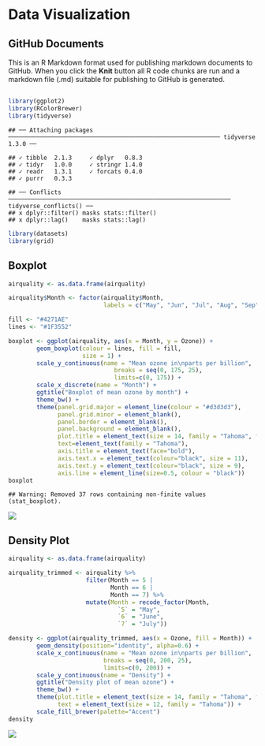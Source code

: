 Data Visualization
================

## GitHub Documents

This is an R Markdown format used for publishing markdown documents to
GitHub. When you click the **Knit** button all R code chunks are run and
a markdown file (.md) suitable for publishing to GitHub is generated.

## 

``` r
library(ggplot2)
library(RColorBrewer)
library(tidyverse)
```

    ## ── Attaching packages ──────────────────────────────────────────────────────────── tidyverse 1.3.0 ──

    ## ✓ tibble  2.1.3     ✓ dplyr   0.8.3
    ## ✓ tidyr   1.0.0     ✓ stringr 1.4.0
    ## ✓ readr   1.3.1     ✓ forcats 0.4.0
    ## ✓ purrr   0.3.3

    ## ── Conflicts ─────────────────────────────────────────────────────────────── tidyverse_conflicts() ──
    ## x dplyr::filter() masks stats::filter()
    ## x dplyr::lag()    masks stats::lag()

``` r
library(datasets)
library(grid)
```

## Boxplot

``` r
airquality <- as.data.frame(airquality)

airquality$Month <- factor(airquality$Month,
                           labels = c("May", "Jun", "Jul", "Aug", "Sep"))

fill <- "#4271AE"
lines <- "#1F3552"

boxplot <- ggplot(airquality, aes(x = Month, y = Ozone)) +
        geom_boxplot(colour = lines, fill = fill,
                     size = 1) +
        scale_y_continuous(name = "Mean ozone in\nparts per billion",
                              breaks = seq(0, 175, 25),
                              limits=c(0, 175)) +
        scale_x_discrete(name = "Month") +
        ggtitle("Boxplot of mean ozone by month") +
        theme_bw() +
        theme(panel.grid.major = element_line(colour = "#d3d3d3"),
              panel.grid.minor = element_blank(),
              panel.border = element_blank(),
              panel.background = element_blank(),
              plot.title = element_text(size = 14, family = "Tahoma", face = "bold"),
              text=element_text(family = "Tahoma"),
              axis.title = element_text(face="bold"),
              axis.text.x = element_text(colour="black", size = 11),
              axis.text.y = element_text(colour="black", size = 9),
              axis.line = element_line(size=0.5, colour = "black"))
boxplot
```

    ## Warning: Removed 37 rows containing non-finite values (stat_boxplot).

![](Data-Visualization_files/figure-gfm/unnamed-chunk-2-1.png)<!-- -->

## Density Plot

``` r
airquality <- as.data.frame(airquality)

airquality_trimmed <- airquality %>% 
                      filter(Month == 5 | 
                             Month == 6 |
                             Month == 7) %>%
                      mutate(Month = recode_factor(Month, 
                               `5` = "May", 
                               `6` = "June",
                               `7` = "July"))

density <- ggplot(airquality_trimmed, aes(x = Ozone, fill = Month)) +
        geom_density(position="identity", alpha=0.6) +
        scale_x_continuous(name = "Mean ozone in\nparts per billion",
                           breaks = seq(0, 200, 25),
                           limits=c(0, 200)) +
        scale_y_continuous(name = "Density") +
        ggtitle("Density plot of mean ozone") +
        theme_bw() +
        theme(plot.title = element_text(size = 14, family = "Tahoma", face = "bold"),
              text = element_text(size = 12, family = "Tahoma")) +
        scale_fill_brewer(palette="Accent")
density
```

![](Data-Visualization_files/figure-gfm/unnamed-chunk-3-1.png)<!-- -->
